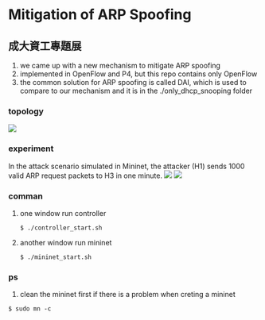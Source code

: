# Mitigation of ARP Spoofing
## 成大資工專題展
1. we came up with a new mechanism to mitigate ARP spoofing
2. implemented in OpenFlow and P4, but this repo contains only OpenFlow
3. the common solution for ARP spoofing is called DAI, which is used to compare to our mechanism and it is in the ./only_dhcp_snooping folder

### topology
![](https://i.imgur.com/GalHsoo.png)

### experiment
In the attack scenario simulated in Mininet, the attacker (H1) sends 1000 valid ARP request packets to H3 in one minute.
![](https://i.imgur.com/7TCGqS7.png)
![](https://i.imgur.com/Z8B1eWa.png)

### comman
1. one window run controller
	```
	$ ./controller_start.sh
	```
2. another window run mininet
	```
	$ ./mininet_start.sh
	```
### ps
1. clean the mininet first if there is a problem when creting a mininet
  ```
  $ sudo mn -c
  ```
